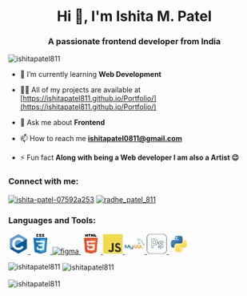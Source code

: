 <h1 align="center">Hi 👋, I'm Ishita M. Patel</h1>
<h3 align="center">A passionate frontend developer from India</h3>

<p align="left"> <img src="https://komarev.com/ghpvc/?username=ishitapatel811&label=Profile%20views&color=0e75b6&style=flat" alt="ishitapatel811" /> </p>

- 🌱 I’m currently learning **Web Development**

- 👨‍💻 All of my projects are available at [https://ishitapatel811.github.io/Portfolio/](https://ishitapatel811.github.io/Portfolio/)

- 💬 Ask me about **Frontend**

- 📫 How to reach me **ishitapatel0811@gmail.com**

- ⚡ Fun fact **Along with being a Web developer I am also a Artist 😉**

<h3 align="left">Connect with me:</h3>
<p align="left">
<a href="https://linkedin.com/in/ishita-patel-07592a253" target="blank"><img align="center" src="https://raw.githubusercontent.com/rahuldkjain/github-profile-readme-generator/master/src/images/icons/Social/linked-in-alt.svg" alt="ishita-patel-07592a253" height="30" width="40" /></a>
<a href="https://instagram.com/radhe_patel_811" target="blank"><img align="center" src="https://raw.githubusercontent.com/rahuldkjain/github-profile-readme-generator/master/src/images/icons/Social/instagram.svg" alt="radhe_patel_811" height="30" width="40" /></a>
</p>

<h3 align="left">Languages and Tools:</h3>
<p align="left"> <a href="https://www.cprogramming.com/" target="_blank" rel="noreferrer"> <img src="https://raw.githubusercontent.com/devicons/devicon/master/icons/c/c-original.svg" alt="c" width="40" height="40"/> </a> <a href="https://www.w3schools.com/css/" target="_blank" rel="noreferrer"> <img src="https://raw.githubusercontent.com/devicons/devicon/master/icons/css3/css3-original-wordmark.svg" alt="css3" width="40" height="40"/> </a> <a href="https://www.figma.com/" target="_blank" rel="noreferrer"> <img src="https://www.vectorlogo.zone/logos/figma/figma-icon.svg" alt="figma" width="40" height="40"/> </a> <a href="https://www.w3.org/html/" target="_blank" rel="noreferrer"> <img src="https://raw.githubusercontent.com/devicons/devicon/master/icons/html5/html5-original-wordmark.svg" alt="html5" width="40" height="40"/> </a> <a href="https://developer.mozilla.org/en-US/docs/Web/JavaScript" target="_blank" rel="noreferrer"> <img src="https://raw.githubusercontent.com/devicons/devicon/master/icons/javascript/javascript-original.svg" alt="javascript" width="40" height="40"/> </a> <a href="https://www.mysql.com/" target="_blank" rel="noreferrer"> <img src="https://raw.githubusercontent.com/devicons/devicon/master/icons/mysql/mysql-original-wordmark.svg" alt="mysql" width="40" height="40"/> </a> <a href="https://www.photoshop.com/en" target="_blank" rel="noreferrer"> <img src="https://raw.githubusercontent.com/devicons/devicon/master/icons/photoshop/photoshop-line.svg" alt="photoshop" width="40" height="40"/> </a> <a href="https://www.python.org" target="_blank" rel="noreferrer"> <img src="https://raw.githubusercontent.com/devicons/devicon/master/icons/python/python-original.svg" alt="python" width="40" height="40"/> </a> </p>

<p><img align="left" src="https://github-readme-stats.vercel.app/api/top-langs?username=ishitapatel811&show_icons=true&locale=en&layout=compact" alt="ishitapatel811" /></p>

<p>&nbsp;<img align="center" src="https://github-readme-stats.vercel.app/api?username=ishitapatel811&show_icons=true&locale=en" alt="ishitapatel811" /></p>

<p><img align="center" src="https://github-readme-streak-stats.herokuapp.com/?user=ishitapatel811&" alt="ishitapatel811" /></p>

